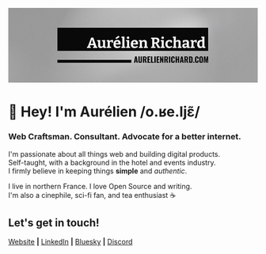 [![banner][banner]][website]

# 👋 Hey! I'm Aurélien /o.ʁe.ljɛ̃/

### Web Craftsman. Consultant. Advocate for a better internet.

I'm passionate about all things web and building digital products.  
Self-taught, with a background in the hotel and events industry.  
I firmly believe in keeping things **simple** and _authentic_.

I live in northern France. I love Open Source and writing.  
I'm also a cinephile, sci-fi fan, and tea enthusiast ☕

## Let's get in touch!

[Website][website] **|** [LinkedIn][linkedin] **|** [Bluesky][bluesky] **|** [Discord][discord]

[banner]: https://raw.githubusercontent.com/aurelienrichard/aurelienrichard/main/banner.png
[website]: https://aurelienrichard.com
[linkedin]: https://www.linkedin.com/in/aurelienrichard
[bluesky]: https://bsky.app/profile/aurelienrichard.com
[discord]: https://discord.gg/SQ5g6XUswr
